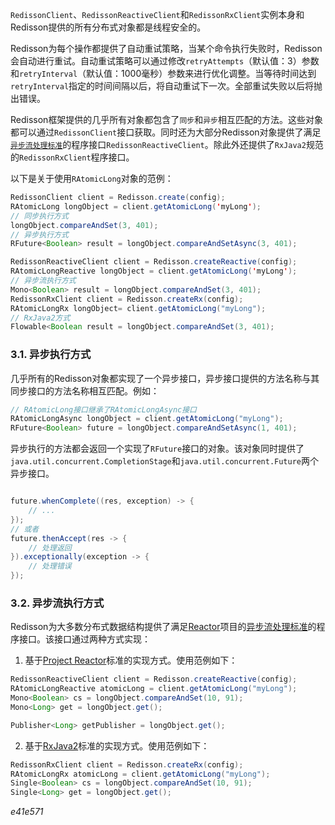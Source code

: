 `RedissonClient`、`RedissonReactiveClient`和`RedissonRxClient`实例本身和Redisson提供的所有分布式对象都是线程安全的。

Redisson为每个操作都提供了自动重试策略，当某个命令执行失败时，Redisson会自动进行重试。自动重试策略可以通过修改`retryAttempts`（默认值：3）参数和`retryInterval`（默认值：1000毫秒）参数来进行优化调整。当等待时间达到`retryInterval`指定的时间间隔以后，将自动重试下一次。全部重试失败以后将抛出错误。


Redisson框架提供的几乎所有对象都包含了`同步`和`异步`相互匹配的方法。这些对象都可以通过`RedissonClient`接口获取。同时还为大部分Redisson对象提供了满足[`异步流处理标准`](http://reactive-streams.org)的程序接口`RedissonReactiveClient`。除此外还提供了`RxJava2`规范的`RedissonRxClient`程序接口。

以下是关于使用`RAtomicLong`对象的范例：
```java
RedissonClient client = Redisson.create(config);
RAtomicLong longObject = client.getAtomicLong('myLong');
// 同步执行方式
longObject.compareAndSet(3, 401);
// 异步执行方式
RFuture<Boolean> result = longObject.compareAndSetAsync(3, 401);

RedissonReactiveClient client = Redisson.createReactive(config);
RAtomicLongReactive longObject = client.getAtomicLong('myLong');
// 异步流执行方式
Mono<Boolean> result = longObject.compareAndSet(3, 401);
RedissonRxClient client = Redisson.createRx(config);
RAtomicLongRx longObject= client.getAtomicLong("myLong");
// RxJava2方式
Flowable<Boolean result = longObject.compareAndSet(3, 401);
```
### 3.1. 异步执行方式
几乎所有的Redisson对象都实现了一个异步接口，异步接口提供的方法名称与其同步接口的方法名称相互匹配。例如：
```java
// RAtomicLong接口继承了RAtomicLongAsync接口
RAtomicLongAsync longObject = client.getAtomicLong("myLong");
RFuture<Boolean> future = longObject.compareAndSetAsync(1, 401);
```
异步执行的方法都会返回一个实现了`RFuture`接口的对象。该对象同时提供了`java.util.concurrent.CompletionStage`和`java.util.concurrent.Future`两个异步接口。
```java

future.whenComplete((res, exception) -> {
    // ...
});
// 或者
future.thenAccept(res -> {
    // 处理返回
}).exceptionally(exception -> {
    // 处理错误
});
```
### 3.2. 异步流执行方式
Redisson为大多数分布式数据结构提供了满足[Reactor](http://projectreactor.io)项目的[异步流处理标准](http://reactive-streams.org)的程序接口。该接口通过两种方式实现：

1. 基于[Project Reactor](http://projectreactor.io)标准的实现方式。使用范例如下：

```java
RedissonReactiveClient client = Redisson.createReactive(config);
RAtomicLongReactive atomicLong = client.getAtomicLong("myLong");
Mono<Boolean> cs = longObject.compareAndSet(10, 91);
Mono<Long> get = longObject.get();

Publisher<Long> getPublisher = longObject.get();
```

2. 基于[RxJava2](https://github.com/ReactiveX/RxJava)标准的实现方式。使用范例如下：

```java
RedissonRxClient client = Redisson.createRx(config);
RAtomicLongRx atomicLong = client.getAtomicLong("myLong");
Single<Boolean> cs = longObject.compareAndSet(10, 91);
Single<Long> get = longObject.get();
```

_e41e571_